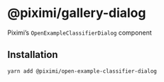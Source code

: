 # @piximi/gallery-dialog

Piximi’s `OpenExampleClassifierDialog` component

## Installation

```sh
yarn add @piximi/open-example-classifier-dialog
```
